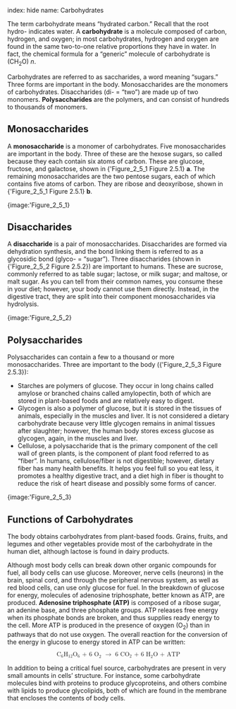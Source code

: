 index: hide
name: Carbohydrates

The term carbohydrate means “hydrated carbon.” Recall that the root hydro- indicates water. A  **carbohydrate** is a molecule composed of carbon, hydrogen, and oxygen; in most carbohydrates, hydrogen and oxygen are found in the same two-to-one relative proportions they have in water. In fact, the chemical formula for a “generic” molecule of carbohydrate is (CH<sub>2</sub>O) *n*.

Carbohydrates are referred to as saccharides, a word meaning “sugars.” Three forms are important in the body. Monosaccharides are the monomers of carbohydrates. Disaccharides (di- = “two”) are made up of two monomers.  **Polysaccharides** are the polymers, and can consist of hundreds to thousands of monomers.

## Monosaccharides

A  **monosaccharide** is a monomer of carbohydrates. Five monosaccharides are important in the body. Three of these are the hexose sugars, so called because they each contain six atoms of carbon. These are glucose, fructose, and galactose, shown in {'Figure_2_5_1 Figure 2.5.1} **a**. The remaining monosaccharides are the two pentose sugars, each of which contains five atoms of carbon. They are ribose and deoxyribose, shown in {'Figure_2_5_1 Figure 2.5.1} **b**.


{image:'Figure_2_5_1}
        

## Disaccharides

A  **disaccharide** is a pair of monosaccharides. Disaccharides are formed via dehydration synthesis, and the bond linking them is referred to as a glycosidic bond (glyco- = “sugar”). Three disaccharides (shown in {'Figure_2_5_2 Figure 2.5.2}) are important to humans. These are sucrose, commonly referred to as table sugar; lactose, or milk sugar; and maltose, or malt sugar. As you can tell from their common names, you consume these in your diet; however, your body cannot use them directly. Instead, in the digestive tract, they are split into their component monosaccharides via hydrolysis.


{image:'Figure_2_5_2}
        

## Polysaccharides

Polysaccharides can contain a few to a thousand or more monosaccharides. Three are important to the body ({'Figure_2_5_3 Figure 2.5.3}):

  * Starches are polymers of glucose. They occur in long chains called amylose or branched chains called amylopectin, both of which are stored in plant-based foods and are relatively easy to digest.
  * Glycogen is also a polymer of glucose, but it is stored in the tissues of animals, especially in the muscles and liver. It is not considered a dietary carbohydrate because very little glycogen remains in animal tissues after slaughter; however, the human body stores excess glucose as glycogen, again, in the muscles and liver.
  * Cellulose, a polysaccharide that is the primary component of the cell wall of green plants, is the component of plant food referred to as “fiber”. In humans, cellulose/fiber is not digestible; however, dietary fiber has many health benefits. It helps you feel full so you eat less, it promotes a healthy digestive tract, and a diet high in fiber is thought to reduce the risk of heart disease and possibly some forms of cancer.


{image:'Figure_2_5_3}
        

## Functions of Carbohydrates

The body obtains carbohydrates from plant-based foods. Grains, fruits, and legumes and other vegetables provide most of the carbohydrate in the human diet, although lactose is found in dairy products.

Although most body cells can break down other organic compounds for fuel, all body cells can use glucose. Moreover, nerve cells (neurons) in the brain, spinal cord, and through the peripheral nervous system, as well as red blood cells, can use only glucose for fuel. In the breakdown of glucose for energy, molecules of adenosine triphosphate, better known as ATP, are produced.  **Adenosine triphosphate (ATP)** is composed of a ribose sugar, an adenine base, and three phosphate groups. ATP releases free energy when its phosphate bonds are broken, and thus supplies ready energy to the cell. More ATP is produced in the presence of oxygen (O<sub>2</sub>) than in pathways that do not use oxygen. The overall reaction for the conversion of the energy in glucose to energy stored in ATP can be written:

<math display="block" xmlns:q="http://cnx.rice.edu/qml/1.0" xmlns:m="http://www.w3.org/1998/Math/MathML" xmlns:bib="http://bibtexml.sf.net/" xmlns:md="http://cnx.rice.edu/mdml" xmlns="http://cnx.rice.edu/cnxml"> <mrow>  <msub>   <mtext>C</mtext>   <mtext>6</mtext>  </msub>  <msub>   <mtext>H</mtext>   <mrow>    <mtext>12</mtext>   </mrow>  </msub>  <msub>   <mtext>O</mtext>   <mtext>6</mtext>  </msub>  <msub>   <mrow>    <mtext> + 6 O</mtext>   </mrow>   <mtext>2</mtext>  </msub>  <mtext> </mtext><mo stretchy="false">→</mo><msub>   <mrow>    <mtext> 6 CO</mtext>   </mrow>   <mtext>2</mtext>  </msub>  <msub>   <mrow>    <mtext> + 6 H</mtext>   </mrow>   <mtext>2</mtext>  </msub>  <mtext>O + ATP</mtext> </mrow></math>

In addition to being a critical fuel source, carbohydrates are present in very small amounts in cells’ structure. For instance, some carbohydrate molecules bind with proteins to produce glycoproteins, and others combine with lipids to produce glycolipids, both of which are found in the membrane that encloses the contents of body cells.
